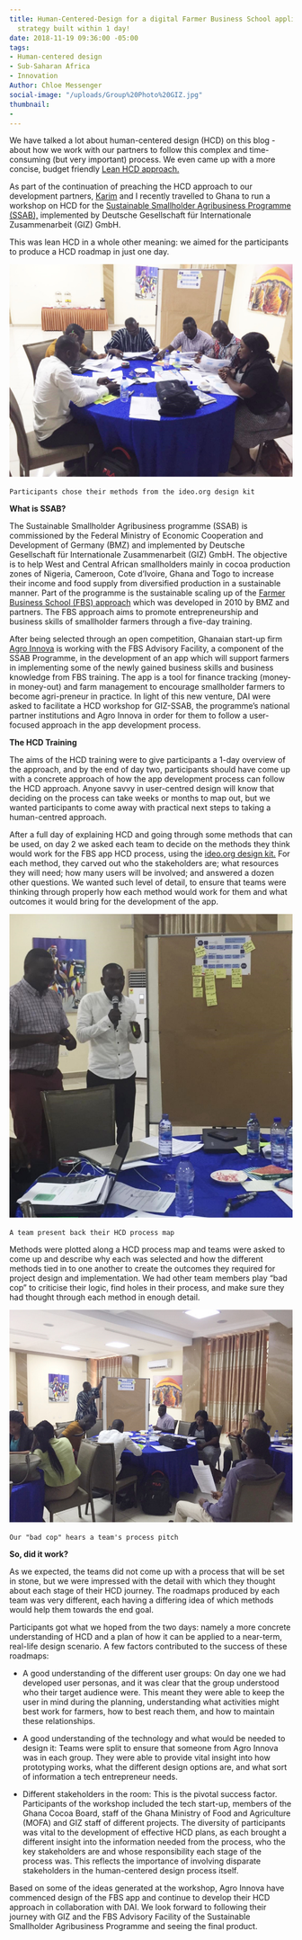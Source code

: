 ```yaml
---
title: Human-Centered-Design for a digital Farmer Business School application – A
  strategy built within 1 day!
date: 2018-11-19 09:36:00 -05:00
tags:
- Human-centered design
- Sub-Saharan Africa
- Innovation
Author: Chloe Messenger
social-image: "/uploads/Group%20Photo%20GIZ.jpg"
thumbnail:
- 
---
```


We have talked a lot about human-centered design (HCD) on this blog - about how we work with our partners to follow this complex and time-consuming (but very important) process. We even came up with a more concise, budget friendly [Lean HCD approach.](https://dai-global-digital.com/dai-launches-human-centered-design-whitepaper.html)

As part of the continuation of preaching the HCD approach to our development partners, [Karim](https://dai-global-digital.com/authors/) and I recently travelled to Ghana to run a workshop on HCD for the [Sustainable Smallholder Agribusiness Programme (SSAB),](https://www.ssab-africa.net/) implemented by Deutsche Gesellschaft für Internationale Zusammenarbeit (GIZ) GmbH.

This was lean HCD in a whole other meaning: we aimed for the participants to produce a HCD roadmap in just one day.

![GIZ blog 1.jfif](/uploads/GIZ%20blog%201.jfif)

`Participants chose their methods from the ideo.org design kit`

<!--more-->

**What is SSAB?**

The Sustainable Smallholder Agribusiness programme (SSAB) is commissioned by the Federal Ministry of Economic Cooperation and Development of Germany (BMZ) and implemented by Deutsche Gesellschaft für Internationale Zusammenarbeit (GIZ) GmbH. The objective is to help West and Central African smallholders mainly in cocoa production zones of Nigeria, Cameroon, Cote d’Ivoire, Ghana and Togo to increase their income and food supply from diversified production in a sustainable manner. Part of the programme is the sustainable scaling up of the [Farmer Business School (FBS) approach](https://www.ssab-africa.net/imglib/downloads/FBS%20A%20guideline%20for%20introduction%20and%20management-Selected%20Pages.pdf) which was developed in 2010 by BMZ and partners. The FBS approach aims to promote entrepreneurship and business skills of smallholder farmers through a five-day training.

After being selected through an open competition, Ghanaian start-up firm [Agro Innova](https://agroinnovaghana.com/) is working with the FBS Advisory Facility, a component of the SSAB Programme, in the development of an app which will support farmers in implementing some of the newly gained business skills and business knowledge from FBS training. The app is a tool for finance tracking (money-in money-out) and farm management to encourage smallholder farmers to become agri-preneur in practice. In light of this new venture, DAI were asked to facilitate a HCD workshop for GIZ-SSAB, the programme’s national partner institutions and Agro Innova in order for them to follow a user-focused approach in the app development process.

**The HCD Training**

The aims of the HCD training were to give participants a 1-day overview of the approach, and by the end of day two, participants should have come up with a concrete approach of how the app development process can follow the HCD approach. Anyone savvy in user-centred design will know that deciding on the process can take weeks or months to map out, but we wanted participants to come away with practical next steps to taking a human-centred approach.

After a full day of explaining HCD and going through some methods that can be used, on day 2 we asked each team to decide on the methods they think would work for the FBS app HCD process, using the [ideo.org design kit.](http://www.designkit.org/) For each method, they carved out who the stakeholders are; what resources they will need; how many users will be involved; and answered a dozen other questions. We wanted such level of detail, to ensure that teams were thinking through properly how each method would work for them and what outcomes it would bring for the development of the app.

![GIZ blog 2-f5059e.jpg](/uploads/GIZ%20blog%202-f5059e.jpg)

`A team present back their HCD process map`

Methods were plotted along a HCD process map and teams were asked to come up and describe why each was selected and how the different methods tied in to one another to create the outcomes they required for project design and implementation. We had other team members play “bad cop” to criticise their logic, find holes in their process, and make sure they had thought through each method in enough detail.

![GIZ blog 3-d31a4d.jpg](/uploads/GIZ%20blog%203-d31a4d.jpg)

`Our "bad cop" hears a team's process pitch`

**So, did it work?**

As we expected, the teams did not come up with a process that will be set in stone, but we were impressed with the detail with which they thought about each stage of their HCD journey. The roadmaps produced by each team was very different, each having a differing idea of which methods would help them towards the end goal.

Participants got what we hoped from the two days: namely a more concrete understanding of HCD and a plan of how it can be applied to a near-term, real-life design scenario. A few factors contributed to the success of these roadmaps:

* A good understanding of the different user groups: On day one we had developed user personas, and it was clear that the group understood who their target audience were. This meant they were able to keep the user in mind during the planning, understanding what activities might best work for farmers, how to best reach them, and how to maintain these relationships.


* A good understanding of the technology and what would be needed to design it: Teams were split to ensure that someone from Agro Innova was in each group. They were able to provide vital insight into how prototyping works, what the different design options are, and what sort of information a tech entrepreneur needs.


* Different stakeholders in the room: This is the pivotal success factor. Participants of the workshop included the tech start-up, members of the Ghana Cocoa Board, staff of the Ghana Ministry of Food and Agriculture (MOFA) and GIZ staff of different projects. The diversity of participants was vital to the development of effective HCD plans, as each brought a different insight into the information needed from the process, who the key stakeholders are and whose responsibility each stage of the process was. This reflects the importance of involving disparate stakeholders in the human-centered design process itself.

Based on some of the ideas generated at the workshop, Agro Innova have commenced design of the FBS app and continue to develop their HCD approach in collaboration with DAI. We look forward to following their journey with GIZ and the FBS Advisory Facility of the Sustainable Smallholder Agribusiness Programme and seeing the final product.